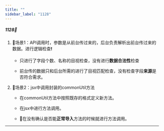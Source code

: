 ```yaml
---
title: ""
sidebar_label: "1128"
---
```

##### 1128:rotating_light:

1. :house_with_garden:场景1：API调用时，参数是从前台传过来的，后台负责解析出前台传过来的数据。进行逻辑检查:exclamation:
   
   - 只进行了字段个数、名称的目视检查，没有进行**数据合法性**检查
   
   - 前台传的数据只和后台所需的进行了目视匹配检查，没有检查字段**来源**是否符合需求。

2. :house_with_garden:场景2：jsx中调用封装的commonUtil方法
   
   - 在commonUtil方法中按照既存的格式定义新方法。
   
   - 在jsx中进行方法调用。
   
   - :no_entry_sign:在没有确认是否能**正常导入**方法的时候就进行方法调用。

***
